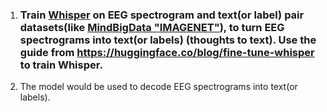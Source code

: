 1. ### Train [Whisper](https://github.com/openai/whisper) on EEG spectrogram and text(or label) pair datasets(like [MindBigData "IMAGENET"]([http://www.mindbigdata.com/](http://www.mindbigdata.com/opendb/imagenet.html))), to turn EEG spectrograms into text(or labels) (thoughts to text). Use the guide from https://huggingface.co/blog/fine-tune-whisper to train Whisper.
2. The model would be used to decode EEG spectrograms into text(or labels).
